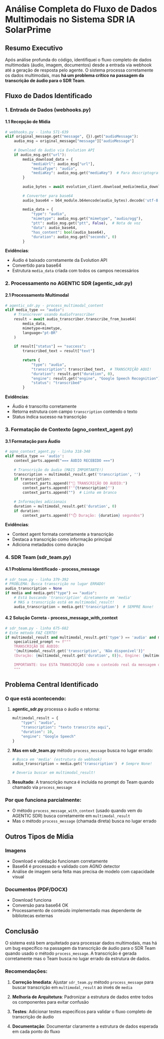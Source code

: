 # Análise Completa do Fluxo de Dados Multimodais no Sistema SDR IA SolarPrime

## Resumo Executivo

Após análise profunda do código, identifiquei o fluxo completo de dados multimodais (áudio, imagem, documentos) desde a entrada via webhook até a geração de resposta pelo agente. O sistema processa corretamente os dados multimodais, mas **há um problema crítico na passagem da transcrição de áudio para o SDR Team**.

## Fluxo de Dados Identificado

### 1. Entrada de Dados (webhooks.py)

#### 1.1 Recepção de Mídia
```python
# webhooks.py - linha 571-639
elif original_message.get("message", {}).get("audioMessage"):
    audio_msg = original_message["message"]["audioMessage"]
    
    # Download do áudio via Evolution API
    if audio_msg.get("url"):
        media_download_data = {
            "mediaUrl": audio_msg["url"],
            "mediaType": "audio",
            "mediaKey": audio_msg.get("mediaKey")  # Para descriptografia
        }
        
        audio_bytes = await evolution_client.download_media(media_download_data)
        
        # Converter para base64
        audio_base64 = b64_module.b64encode(audio_bytes).decode('utf-8')
        
        media_data = {
            "type": "audio",
            "mimetype": audio_msg.get("mimetype", "audio/ogg"),
            "ptt": audio_msg.get("ptt", False),  # Nota de voz
            "data": audio_base64,
            "has_content": bool(audio_base64),
            "duration": audio_msg.get("seconds", 0)
        }
```

**Evidências**:
- Áudio é baixado corretamente da Evolution API
- Convertido para base64
- Estrutura `media_data` criada com todos os campos necessários

### 2. Processamento no AGENTIC SDR (agentic_sdr.py)

#### 2.1 Processamento Multimodal
```python
# agentic_sdr.py - process_multimodal_content
elif media_type == "audio":
    # Transcrever usando AudioTranscriber
    result = await audio_transcriber.transcribe_from_base64(
        media_data,
        mimetype=mimetype,
        language="pt-BR"
    )
    
    if result["status"] == "success":
        transcribed_text = result["text"]
        
        return {
            "type": "audio",
            "transcription": transcribed_text,  # TRANSCRIÇÃO AQUI!
            "duration": result.get("duration", 0),
            "engine": result.get("engine", "Google Speech Recognition"),
            "status": "transcribed"
        }
```

**Evidências**:
- Áudio é transcrito corretamente
- Retorna estrutura com campo `transcription` contendo o texto
- Status indica sucesso na transcrição

### 3. Formatação de Contexto (agno_context_agent.py)

#### 3.1 Formatação para Áudio
```python
# agno_context_agent.py - linha 318-340
elif media_type == 'audio':
    context_parts.append("=== ÁUDIO RECEBIDO ===")
    
    # Transcrição do áudio (MAIS IMPORTANTE!)
    transcription = multimodal_result.get('transcription', '')
    if transcription:
        context_parts.append(f"🎤 TRANSCRIÇÃO DO ÁUDIO:")
        context_parts.append(f'"{transcription}"')
        context_parts.append("")  # Linha em branco
    
    # Informações adicionais
    duration = multimodal_result.get('duration', 0)
    if duration:
        context_parts.append(f"⏱️ Duração: {duration} segundos")
```

**Evidências**:
- Context agent formata corretamente a transcrição
- Destaca a transcrição como informação principal
- Adiciona metadados como duração

### 4. SDR Team (sdr_team.py)

#### 4.1 Problema Identificado - process_message
```python
# sdr_team.py - linha 379-392
# PROBLEMA: Busca transcrição no lugar ERRADO!
audio_transcription = None
if media and media.get("type") == "audio":
    # Está buscando 'transcription' diretamente em 'media'
    # MAS a transcrição está em multimodal_result!
    audio_transcription = media.get('transcription')  # SEMPRE None!
```

#### 4.2 Solução Correta - process_message_with_context
```python
# sdr_team.py - linha 675-682
# Este método FAZ CERTO!
if multimodal_result and multimodal_result.get('type') == 'audio' and multimodal_result.get('transcription'):
    specialized_prompt += f"""
    TRANSCRIÇÃO DE ÁUDIO:
    "{multimodal_result.get('transcription', 'Não disponível')}"
    (Duração: {multimodal_result.get('duration', 0)}s, Engine: {multimodal_result.get('engine', 'N/A')})
    
    IMPORTANTE: Use ESTA TRANSCRIÇÃO como o conteúdo real da mensagem do usuário.
    """
```

## Problema Central Identificado

### O que está acontecendo:

1. **agentic_sdr.py** processa o áudio e retorna:
   ```python
   multimodal_result = {
       "type": "audio",
       "transcription": "texto transcrito aqui",
       "duration": 10,
       "engine": "Google Speech"
   }
   ```

2. **Mas em sdr_team.py** método `process_message` busca no lugar errado:
   ```python
   # Busca em 'media' (estrutura do webhook)
   audio_transcription = media.get('transcription')  # Sempre None!
   
   # Deveria buscar em multimodal_result!
   ```

3. **Resultado**: A transcrição nunca é incluída no prompt do Team quando chamado via `process_message`

### Por que funciona parcialmente:

- O método `process_message_with_context` (usado quando vem do AGENTIC SDR) busca corretamente em `multimodal_result`
- Mas o método `process_message` (chamada direta) busca no lugar errado

## Outros Tipos de Mídia

### Imagens
- Download e validação funcionam corretamente
- Base64 é processado e validado com AGNO detector
- Análise de imagem seria feita mas precisa de modelo com capacidade visual

### Documentos (PDF/DOCX)
- Download funciona
- Conversão para base64 OK
- Processamento de conteúdo implementado mas dependente de bibliotecas externas

## Conclusão

O sistema está bem arquitetado para processar dados multimodais, mas há um bug específico na passagem da transcrição de áudio para o SDR Team quando usado o método `process_message`. A transcrição é gerada corretamente mas o Team busca no lugar errado da estrutura de dados.

### Recomendações:

1. **Correção Imediata**: Ajustar `sdr_team.py` método `process_message` para buscar transcrição em `multimodal_result` ao invés de `media`

2. **Melhoria de Arquitetura**: Padronizar a estrutura de dados entre todos os componentes para evitar confusão

3. **Testes**: Adicionar testes específicos para validar o fluxo completo de transcrição de áudio

4. **Documentação**: Documentar claramente a estrutura de dados esperada em cada ponto do fluxo